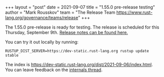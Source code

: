 +++
layout = "post"
date = 2021-09-07
title = "1.55.0 pre-release testing"
author = "Mark Rousskov"
team = "The Release Team <https://www.rust-lang.org/governance/teams/release>"
+++

The 1.55.0 pre-release is ready for testing. The release is scheduled for this
Thursday, September 9th. [Release notes can be found here.][relnotes]

You can try it out locally by running:

```plain
RUSTUP_DIST_SERVER=https://dev-static.rust-lang.org rustup update stable
```

The index is <https://dev-static.rust-lang.org/dist/2021-09-06/index.html>. You
can leave feedback on the [internals thread][internals].

[relnotes]: https://github.com/rust-lang/rust/blob/stable/RELEASES.md#version-1550-2021-09-09
[internals]: https://internals.rust-lang.org/t/rust-1-55-0-pre-release-testing/15292
